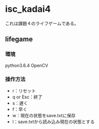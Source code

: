 # isc_kadai4
これは課題４のライフゲームである。

## lifegame
### 環境
python3.6.4
OpenCV
### 操作方法
+ r：リセット
+ q or Esc：終了
+ s：遅く
+ f：早く
+ w：現在の状態をsave.txtに保存
+ l：save.txtから読み込み現在の状態とする
